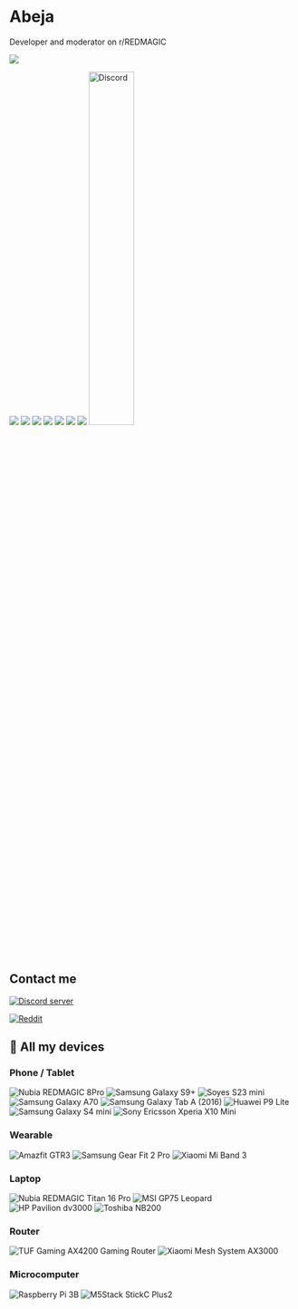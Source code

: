 # Abeja
Developer and moderator on r/REDMAGIC

![](https://komarev.com/ghpvc/?username=TheRealCrazyfuy)

<img src="https://img.shields.io/badge/Brave-FB542B?style=for-the-badge&logo=Brave&logoColor=white"> <img src="https://img.shields.io/badge/javascript-%23323330.svg?style=for-the-badge&logo=javascript&logoColor=%23F7DF1E"> <img src="https://img.shields.io/badge/node.js-6DA55F?style=for-the-badge&logo=node.js&logoColor=white"> <img src="https://img.shields.io/badge/html5-%23E34F26.svg?style=for-the-badge&logo=html5&logoColor=white"> <img src="https://img.shields.io/badge/Discord-%235865F2.svg?style=for-the-badge&logo=discord&logoColor=white"> <img src="https://img.shields.io/badge/Reddit-FF4500?style=for-the-badge&logo=reddit&logoColor=white"> <img src="https://img.shields.io/badge/F_Droid-1976D2?style=for-the-badge&logo=f-droid&logoColor=white"> 
<img width=40% src="https://discord.c99.nl/widget/theme-1/942093697078669323.png" alt="Discord">

## Contact me
[![Discord server](https://img.shields.io/badge/Discord%20server-1?style=flat-square&logo=discord&logoColor=FFFFFF&color=5865F2&link=https%3A%2F%2Fdiscord.gg%2FHc4UPXqc4j)](https://discord.gg/Hc4UPXqc4j)

[![Reddit](https://img.shields.io/badge/Reddit-1?style=flat-square&logo=reddit&logoColor=FFFFFF&color=FF4500&link=https%3A%2F%2Fwww.reddit.com%2Fuser%2Fcrazyfuy%2F)](https://www.reddit.com/user/crazyfuy/)

## 📱 All my devices
### Phone / Tablet
![Nubia REDMAGIC 8Pro](https://img.shields.io/badge/Nubia%20REDMAGIC%208Pro-1?style=flat-square&color=ff0000)
![Samsung Galaxy S9+](https://img.shields.io/badge/Samsung%20Galaxy%20S9+-1428a0?style=flat-square&logo=samsung)
![Soyes S23 mini](https://img.shields.io/badge/SOYES%20S23%20Mini-1?style=flat-square)
![Samsung Galaxy A70](https://img.shields.io/badge/Samsung%20Galaxy%20A70-1428a0?style=flat-square&logo=samsung)
![Samsung Galaxy Tab A (2016)](https://img.shields.io/badge/Samsung%20Galaxy%20Tab%20A6%20(2016)-1428a0?style=flat-square&logo=samsung)
![Huawei P9 Lite](https://img.shields.io/badge/Huawei%20P9%20Lite-1?style=flat-square&logo=huawei&color=ff0000)
![Samsung Galaxy S4 mini](https://img.shields.io/badge/Samsung%20Galaxy%20S4%20mini-1428a0?style=flat-square&logo=samsung)
![Sony Ericsson Xperia X10 Mini](https://img.shields.io/badge/Sony%20Ericsson%20Xperia%20X10%20Mini-1?style=flat-square&logo=sony)

### Wearable
![Amazfit GTR3](https://img.shields.io/badge/Amazfit%20GTR3-1?style=flat-square&color=dadada)
![Samsung Gear Fit 2 Pro](https://img.shields.io/badge/Samsung%20Gear%20Fit%202%20Pro-1?style=flat-square&logo=samsung&color=1428a0)
![Xiaomi Mi Band 3](https://img.shields.io/badge/Xiaomi%20Mi%20Band%203-1?style=flat-square&logo=xiaomi&logoColor=FFFFFF&color=FF6700)

### Laptop
![Nubia REDMAGIC Titan 16 Pro](https://img.shields.io/badge/Nubia%20REDMAGIC%20Titan%2016%20Pro-1?style=flat-square&color=ff0000)
![MSI GP75 Leopard](https://img.shields.io/badge/MSI%20GP75%20Leopard-1?style=flat-square&logo=msi&color=ff0000)
![HP Pavilion dv3000](https://img.shields.io/badge/HP%20Pavilion%20dv3000-1?style=flat-square&logo=hp&color=afafaf)
![Toshiba NB200](https://img.shields.io/badge/Toshiba%20NB200-1?style=flat-square&logo=toshiba&color=afafaf)

### Router
![TUF Gaming AX4200 Gaming Router](https://img.shields.io/badge/TUF%20Gaming%20AX4200%20Gaming%20Router-1?style=flat-square&logo=asus&color=ff9e1b)
![Xiaomi Mesh System AX3000](https://img.shields.io/badge/Xiaomi%20Mesh%20System%20AX3000-1?style=flat-square&logo=xiaomi&logoColor=FFFFFF&color=FF6700)

### Microcomputer
![Raspberry Pi 3B](https://img.shields.io/badge/Raspberry%20Pi%203B-1?style=flat-square&logo=raspberrypi&color=C51A4A)
![M5Stack StickC Plus2](https://img.shields.io/badge/M5Stack%20StickC%20Plus2-1?style=flat-square&color=0298ff)

